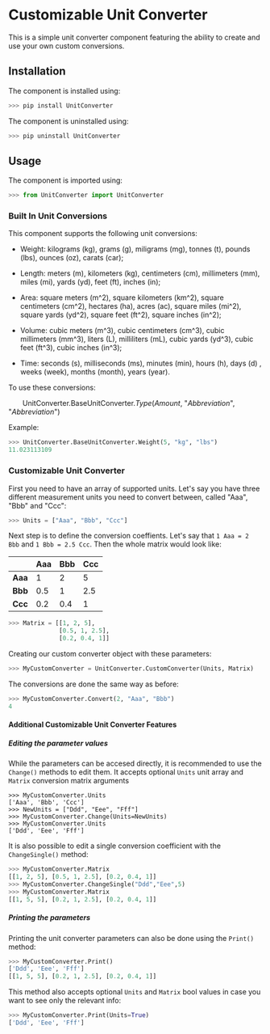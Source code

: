 # Customizable Unit Converter
This is a simple unit converter component featuring the ability to create and use your own custom conversions.
## Installation
The component is installed using:
``` Python
>>> pip install UnitConverter
```
The component is uninstalled using:
``` Python
>>> pip uninstall UnitConverter
```
## Usage
The component is imported using:
``` Python
>>> from UnitConverter import UnitConverter
```
### Built In Unit Conversions
This component supports the following unit conversions:
- Weight: kilograms (kg), grams (g), miligrams (mg), tonnes (t), pounds (lbs), ounces (oz), carats (car);

- Length: meters (m), kilometers (kg), centimeters (cm), millimeters (mm), miles (mi), yards (yd), feet (ft), inches (in);

- Area: square meters (m^2), square kilometers (km^2), square centimeters (cm^2), hectares (ha), acres (ac), square miles (mi^2), square yards (yd^2), square feet (ft^2), square inches (in^2);

- Volume: cubic meters (m^3), cubic centimeters (cm^3), cubic millimeters (mm^3), liters (L), milliliters (mL), cubic yards (yd^3), cubic feet (ft^3), cubic inches (in^3);

- Time: seconds (s), milliseconds (ms), minutes (min), hours (h), days (d) , weeks (week), months (month), years (year).

To use these conversions:

&emsp;&emsp;UnitConverter.BaseUnitConverter.<i>Type</i>(<i>Amount</i>, "<i>Abbreviation</i>", "<i>Abbreviation</i>")

Example:
``` Python
>>> UnitConverter.BaseUnitConverter.Weight(5, "kg", "lbs")
11.023113109
```
### Customizable Unit Converter
First you need to have an array of supported units. Let's say you have three different measurement units you need to convert between, called "Aaa", "Bbb" and "Ccc":
``` Python
>>> Units = ["Aaa", "Bbb", "Ccc"]
```
Next step is to define the conversion coeffients. Let's say that `1 Aaa = 2 Bbb` and `1 Bbb = 2.5 Ccc`. Then the whole matrix would look like:

|         | Aaa | Bbb | Ccc |
|---------|-----|-----|-----|
| **Aaa** | 1   | 2   | 5   |
| **Bbb** | 0.5 | 1   | 2.5 |
| **Ccc** | 0.2 | 0.4 | 1   |

``` Python
>>> Matrix = [[1, 2, 5],
              [0.5, 1, 2.5],
              [0.2, 0.4, 1]]
```
Creating our custom converter object with these parameters:
``` Python
>>> MyCustomConverter = UnitConverter.CustomConverter(Units, Matrix)
```
The conversions are done the same way as before:
``` Python
>>> MyCustomConverter.Convert(2, "Aaa", "Bbb")
4
```
#### Additional Customizable Unit Converter Features
##### Editing the parameter values
While the parameters can be accesed directly, it is recommended to use the `Change()` methods to edit them. It accepts optional `Units` unit array and `Matrix` conversion matrix arguments
```
>>> MyCustomConverter.Units
['Aaa', 'Bbb', 'Ccc']
>>> NewUnits = ["Ddd", "Eee", "Fff"]
>>> MyCustomConverter.Change(Units=NewUnits)
>>> MyCustomConverter.Units
['Ddd', 'Eee', 'Fff']
```
It is also possible to edit a single conversion coefficient with the `ChangeSingle()` method:
``` Python
>>> MyCustomConverter.Matrix
[[1, 2, 5], [0.5, 1, 2.5], [0.2, 0.4, 1]]
>>> MyCustomConverter.ChangeSingle("Ddd","Eee",5)
>>> MyCustomConverter.Matrix
[[1, 5, 5], [0.2, 1, 2.5], [0.2, 0.4, 1]]
```
##### Printing the parameters
Printing the unit converter parameters can also be done using the `Print()` method:
``` Python
>>> MyCustomConverter.Print()
['Ddd', 'Eee', 'Fff']
[[1, 5, 5], [0.2, 1, 2.5], [0.2, 0.4, 1]]
```
This method also accepts optional `Units` and `Matrix` bool values in case you want to see only the relevant info: 
``` Python
>>> MyCustomConverter.Print(Units=True)
['Ddd', 'Eee', 'Fff']
```